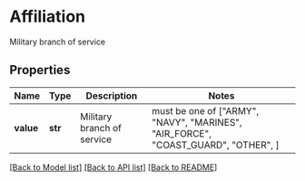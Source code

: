 # Affiliation

Military branch of service

## Properties
Name | Type | Description | Notes
------------ | ------------- | ------------- | -------------
**value** | **str** | Military branch of service |  must be one of ["ARMY", "NAVY", "MARINES", "AIR_FORCE", "COAST_GUARD", "OTHER", ]

[[Back to Model list]](../README.md#documentation-for-models) [[Back to API list]](../README.md#documentation-for-api-endpoints) [[Back to README]](../README.md)


